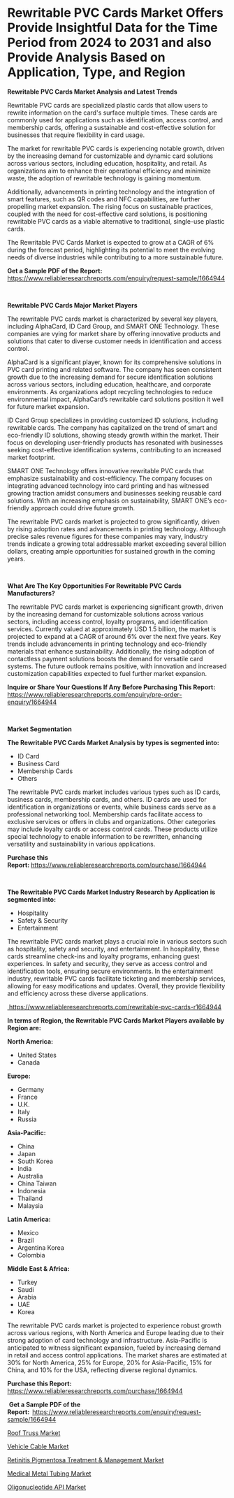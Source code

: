 <p><h1>Rewritable PVC Cards Market Offers Provide Insightful Data for the Time Period from 2024 to 2031 and also Provide Analysis Based on Application, Type, and Region</h1></p><p><strong>Rewritable PVC Cards Market Analysis and Latest Trends</strong></p>
<p><p>Rewritable PVC cards are specialized plastic cards that allow users to rewrite information on the card's surface multiple times. These cards are commonly used for applications such as identification, access control, and membership cards, offering a sustainable and cost-effective solution for businesses that require flexibility in card usage. </p><p>The market for rewritable PVC cards is experiencing notable growth, driven by the increasing demand for customizable and dynamic card solutions across various sectors, including education, hospitality, and retail. As organizations aim to enhance their operational efficiency and minimize waste, the adoption of rewritable technology is gaining momentum. </p><p>Additionally, advancements in printing technology and the integration of smart features, such as QR codes and NFC capabilities, are further propelling market expansion. The rising focus on sustainable practices, coupled with the need for cost-effective card solutions, is positioning rewritable PVC cards as a viable alternative to traditional, single-use plastic cards. </p><p>The Rewritable PVC Cards Market is expected to grow at a CAGR of 6% during the forecast period, highlighting its potential to meet the evolving needs of diverse industries while contributing to a more sustainable future.</p></p>
<p><strong>Get a Sample PDF of the Report:&nbsp;</strong> <a href="https://www.reliableresearchreports.com/enquiry/request-sample/1664944?utm_campaign=38&utm_medium=2&utm_source=Github&utm_content=ia&utm_term=10122024&utm_id=rewritable-pvc-cards">https://www.reliableresearchreports.com/enquiry/request-sample/1664944</a></p>
<p>&nbsp;</p>
<p><strong>Rewritable PVC Cards Major Market Players</strong></p>
<p><p>The rewritable PVC cards market is characterized by several key players, including AlphaCard, ID Card Group, and SMART ONE Technology. These companies are vying for market share by offering innovative products and solutions that cater to diverse customer needs in identification and access control.</p><p>AlphaCard is a significant player, known for its comprehensive solutions in PVC card printing and related software. The company has seen consistent growth due to the increasing demand for secure identification solutions across various sectors, including education, healthcare, and corporate environments. As organizations adopt recycling technologies to reduce environmental impact, AlphaCard’s rewritable card solutions position it well for future market expansion.</p><p>ID Card Group specializes in providing customized ID solutions, including rewritable cards. The company has capitalized on the trend of smart and eco-friendly ID solutions, showing steady growth within the market. Their focus on developing user-friendly products has resonated with businesses seeking cost-effective identification systems, contributing to an increased market footprint.</p><p>SMART ONE Technology offers innovative rewritable PVC cards that emphasize sustainability and cost-efficiency. The company focuses on integrating advanced technology into card printing and has witnessed growing traction amidst consumers and businesses seeking reusable card solutions. With an increasing emphasis on sustainability, SMART ONE’s eco-friendly approach could drive future growth.</p><p>The rewritable PVC cards market is projected to grow significantly, driven by rising adoption rates and advancements in printing technology. Although precise sales revenue figures for these companies may vary, industry trends indicate a growing total addressable market exceeding several billion dollars, creating ample opportunities for sustained growth in the coming years.</p></p>
<p>&nbsp;</p>
<p><strong>What Are The Key Opportunities For Rewritable PVC Cards Manufacturers?</strong></p>
<p><p>The rewritable PVC cards market is experiencing significant growth, driven by the increasing demand for customizable solutions across various sectors, including access control, loyalty programs, and identification services. Currently valued at approximately USD 1.5 billion, the market is projected to expand at a CAGR of around 6% over the next five years. Key trends include advancements in printing technology and eco-friendly materials that enhance sustainability. Additionally, the rising adoption of contactless payment solutions boosts the demand for versatile card systems. The future outlook remains positive, with innovation and increased customization capabilities expected to fuel further market expansion.</p></p>
<p><strong>Inquire or Share Your Questions If Any Before Purchasing This Report:</strong> <a href="https://www.reliableresearchreports.com/enquiry/pre-order-enquiry/1664944?utm_campaign=38&utm_medium=2&utm_source=Github&utm_content=ia&utm_term=10122024&utm_id=rewritable-pvc-cards">https://www.reliableresearchreports.com/enquiry/pre-order-enquiry/1664944</a></p>
<p>&nbsp;</p>
<p><strong>Market Segmentation</strong></p>
<p><strong>The Rewritable PVC Cards Market Analysis by types is segmented into:</strong></p>
<p><ul><li>ID Card</li><li>Business Card</li><li>Membership Cards</li><li>Others</li></ul></p>
<p><p>The rewritable PVC cards market includes various types such as ID cards, business cards, membership cards, and others. ID cards are used for identification in organizations or events, while business cards serve as a professional networking tool. Membership cards facilitate access to exclusive services or offers in clubs and organizations. Other categories may include loyalty cards or access control cards. These products utilize special technology to enable information to be rewritten, enhancing versatility and sustainability in various applications.</p></p>
<p><strong>Purchase this Report:&nbsp;</strong><a href="https://www.reliableresearchreports.com/purchase/1664944?utm_campaign=38&utm_medium=2&utm_source=Github&utm_content=ia&utm_term=10122024&utm_id=rewritable-pvc-cards">https://www.reliableresearchreports.com/purchase/1664944</a></p>
<p>&nbsp;</p>
<p><strong>The Rewritable PVC Cards Market Industry Research by Application is segmented into:</strong></p>
<p><ul><li>Hospitality</li><li>Safety & Security</li><li>Entertainment</li></ul></p>
<p><p>The rewritable PVC cards market plays a crucial role in various sectors such as hospitality, safety and security, and entertainment. In hospitality, these cards streamline check-ins and loyalty programs, enhancing guest experiences. In safety and security, they serve as access control and identification tools, ensuring secure environments. In the entertainment industry, rewritable PVC cards facilitate ticketing and membership services, allowing for easy modifications and updates. Overall, they provide flexibility and efficiency across these diverse applications.</p></p>
<p><a href="https://www.reliableresearchreports.com/rewritable-pvc-cards-r1664944?utm_campaign=38&utm_medium=2&utm_source=Github&utm_content=ia&utm_term=10122024&utm_id=rewritable-pvc-cards">&nbsp;https://www.reliableresearchreports.com/rewritable-pvc-cards-r1664944</a></p>
<p><strong>In terms of Region, the Rewritable PVC Cards Market Players available by Region are:</strong></p>
<p>
    <p> <strong> North America: </strong>
        <ul>
            <li>United States</li>
            <li>Canada</li>
        </ul>
        </p> 
    <p> <strong> Europe: </strong>
        <ul>
            <li>Germany</li>
            <li>France</li>
            <li>U.K.</li>
            <li>Italy</li>
            <li>Russia</li>
        </ul>
        </p> 
    <p> <strong> Asia-Pacific: </strong>
        <ul>
            <li>China</li>
            <li>Japan</li>
            <li>South Korea</li>
            <li>India</li>
            <li>Australia</li>
            <li>China Taiwan</li>
            <li>Indonesia</li>
            <li>Thailand</li>
            <li>Malaysia</li>
        </ul>
        </p> 
    <p> <strong> Latin America: </strong>
        <ul>
            <li>Mexico</li>
            <li>Brazil</li>
            <li>Argentina Korea</li>
            <li>Colombia</li>
        </ul>
        </p> 
    <p> <strong> Middle East & Africa: </strong>
        <ul>
            <li>Turkey</li>
            <li>Saudi</li>
            <li>Arabia</li>
            <li>UAE</li>
            <li>Korea</li>
        </ul>
    </p>
    </p>
<p><p>The rewritable PVC cards market is projected to experience robust growth across various regions, with North America and Europe leading due to their strong adoption of card technology and infrastructure. Asia-Pacific is anticipated to witness significant expansion, fueled by increasing demand in retail and access control applications. The market shares are estimated at 30% for North America, 25% for Europe, 20% for Asia-Pacific, 15% for China, and 10% for the USA, reflecting diverse regional dynamics.</p></p>
<p><strong>Purchase this Report: </strong><a href="https://www.reliableresearchreports.com/purchase/1664944?utm_campaign=38&utm_medium=2&utm_source=Github&utm_content=ia&utm_term=10122024&utm_id=rewritable-pvc-cards">https://www.reliableresearchreports.com/purchase/1664944</a></p>
<p>&nbsp;<strong>Get a Sample PDF of the Report:&nbsp;&nbsp;</strong><a href="https://www.reliableresearchreports.com/enquiry/request-sample/1664944?utm_campaign=38&utm_medium=2&utm_source=Github&utm_content=ia&utm_term=10122024&utm_id=rewritable-pvc-cards">https://www.reliableresearchreports.com/enquiry/request-sample/1664944</a></p>
<p><strong></strong></p>
<p><p><a href="https://www.linkedin.com/pulse/roof-truss-market-outlook-projected-5-cagr-from-2024-2031-covering-l8hnf?utm_campaign=38&utm_medium=2&utm_source=Github&utm_content=ia&utm_term=10122024&utm_id=rewritable-pvc-cards">Roof Truss Market</a></p><p><a href="https://www.linkedin.com/pulse/vehicle-cable-market-in-depth-report-size-share-strong-cagr-5xr1e?utm_campaign=38&utm_medium=2&utm_source=Github&utm_content=ia&utm_term=10122024&utm_id=rewritable-pvc-cards">Vehicle Cable Market</a></p><p><a href="https://github.com/dmitriyvo6rog/Market-Research-Report-List-1/blob/main/retinitis-pigmentosa-treatment-management-market.md?utm_campaign=38&utm_medium=2&utm_source=Github&utm_content=ia&utm_term=10122024&utm_id=rewritable-pvc-cards">Retinitis Pigmentosa Treatment & Management Market</a></p><p><a href="https://www.linkedin.com/pulse/medical-metal-tubing-market-regional-outlook-competition-2024-2031-vomjf?utm_campaign=38&utm_medium=2&utm_source=Github&utm_content=ia&utm_term=10122024&utm_id=rewritable-pvc-cards">Medical Metal Tubing Market</a></p><p><a href="https://www.linkedin.com/pulse/projecting-growth-trajectory-oligonucleotide-api-market-size-share-b447c?utm_campaign=38&utm_medium=2&utm_source=Github&utm_content=ia&utm_term=10122024&utm_id=rewritable-pvc-cards">Oligonucleotide API Market</a></p></p>